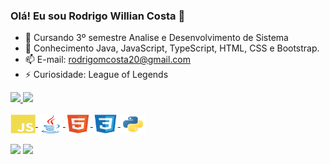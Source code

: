 ### Olá! Eu sou Rodrigo Willian Costa 👋
- 🔭 Cursando 3º semestre Analise e Desenvolvimento de Sistema
- 🌱 Conhecimento Java, JavaScript, TypeScript, HTML, CSS e Bootstrap. 
- 📫 E-mail: rodrigomcosta20@gmail.com
- ⚡ Curiosidade: League of Legends

 <div>
  <a href="https://github.com/Rodr1gocosta">
  <img height="180em" src="https://github-readme-stats.vercel.app/api?username=Rodr1gocosta&show_icons=true&theme=dark&include_all_commits=true&count_private=true"/>
  <img height="180em" src="https://github-readme-stats.vercel.app/api/top-langs/?username=Rodr1gocosta&layout=compact&langs_count=7&theme=dark"/>
</div>
  
  <div style="display: inline_block"><br>
  <img align="center" alt="Rod-Js" height="30" width="40" src="https://raw.githubusercontent.com/devicons/devicon/master/icons/javascript/javascript-plain.svg">
  <img align="center" alt="Rod-Java" height="30" width="40" src="https://raw.githubusercontent.com/devicons/devicon/master/icons/java/java-original.svg">
  <img align="center" alt="Rod-HTML" height="30" width="40" src="https://raw.githubusercontent.com/devicons/devicon/master/icons/html5/html5-original.svg">
  <img align="center" alt="Rod-CSS" height="30" width="40" src="https://raw.githubusercontent.com/devicons/devicon/master/icons/css3/css3-original.svg">
  <img align="center" alt="Rod-Python" height="30" width="40" src="https://raw.githubusercontent.com/devicons/devicon/master/icons/python/python-original.svg">
</div>
 
<br>
 
<div>
 <a href="https://www.linkedin.com/in/rodmcosta/" target="_blank"><img src="https://img.shields.io/badge/-LinkedIn-%230077B5?style=for-the-badge&logo=linkedin&logoColor=white" target="_blank"></a> 
 <a href="https://www.instagram.com/rodr1gocosta/" target="_blank"><img src="https://img.shields.io/badge/-Instagram-%23E4405F?style=for-the-badge&logo=instagram&logoColor=white" target="_blank"></a>
 </div>
